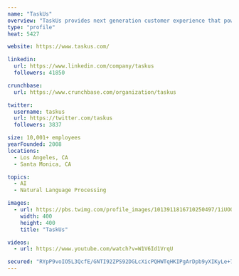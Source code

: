 ```yaml
---
name: "TaskUs"
overview: "TaskUs provides next generation customer experience that powers the world's most disruptive companies through amazing people and innovative technology."
type: "profile"
heat: 5427

website: https://www.taskus.com/

linkedin:
  url: https://www.linkedin.com/company/taskus
  followers: 41850

crunchbase:
  url: https://www.crunchbase.com/organization/taskus

twitter:
  username: taskus
  url: https://twitter.com/taskus
  followers: 3837

size: 10,001+ employees
yearFounded: 2008
locations:
  - Los Angeles, CA
  - Santa Monica, CA

topics:
  - AI
  - Natural Language Processing

images:
  - url: https://pbs.twimg.com/profile_images/1013911816710250497/1iUOOTxD_400x400.jpg
    width: 400
    height: 400
    title: "TaskUs"

videos:
  - url: https://www.youtube.com/watch?v=W1V6Id1VrqU

secured: "RYpP9voIO5L3QcfE/GNTI92ZPS92DGLcXicPQHWTqHKIPgArDpb9yXIKyLe+7ob9MweBZ4Oymb5zoZFrJhzOhYKnH38KHi4afNzLBghtQmAzZoSo5CUlQyMeMt5VcoojQ4jwUi6phhR563K9uI1RI0AQGthbwWI/Usm+1HL6rLbdT8Q4xh6qozQug0QBhXwW8xszYsNan+05lzYb/w8s6H/gW0KADiyy56ypnJM13/uiZRTyHHG+0GnxdE18xDwLZU3/bBbfBSDgCY7gggoqrtg1F5F474vSSKj0/4UzVbBhzEu/LsfpWrZFgTeaksLr;GIHjCoNTiySPWMudC2KcqA=="
---
```


